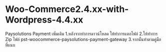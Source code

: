 # Woo-Commerce2.4.xx-with-Wordpress-4.4.xx
Paysolutions Payment
เพิ่มเติม 1.หลังจากทำการดาวน์โหลด ให้ทำการแตกไฟล์ 2.ให้ทำการ Zip ไฟล์ pst-woocommerce-paysolutions-payment-gateway 3.จากนั้นทำตามคู่มือที่แนบ
